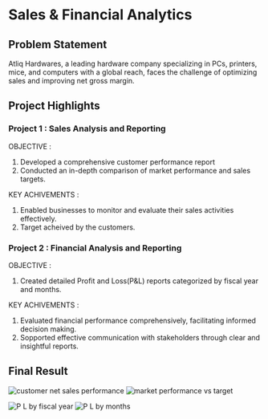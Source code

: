 # Sales & Financial Analytics

## Problem Statement
Atliq Hardwares, a leading hardware company specializing in PCs, printers, mice, and computers with a global reach, faces the challenge of optimizing sales and improving net gross margin.

## Project Highlights
### Project 1 : Sales Analysis and Reporting
OBJECTIVE :
1. Developed a comprehensive customer performance report
2. Conducted an in-depth comparison of market performance and sales targets.

KEY ACHIVEMENTS :
1. Enabled businesses to monitor and evaluate their sales activities effectively.
2. Target acheived by the customers.

### Project 2 : Financial Analysis and Reporting
OBJECTIVE :
1. Created detailed Profit and Loss(P&L) reports categorized by fiscal year and months.

KEY ACHIVEMENTS :
1. Evaluated financial performance comprehensively, facilitating informed decision making.
2. Sopported effective communication with stakeholders through clear and insightful reports.

## Final Result

![customer net sales performance](https://github.com/user-attachments/assets/58e3b702-8872-454e-bbeb-5a0381cafd5e)
![market performance vs target](https://github.com/user-attachments/assets/918b9562-5454-403c-a2b9-c8205613cc8d)

![P L by fiscal year](https://github.com/user-attachments/assets/c8497144-ea72-46e0-89e7-d122fb681b4d)
![P L by months](https://github.com/user-attachments/assets/eb0cfc95-4003-4dde-a969-7a681287733a)


